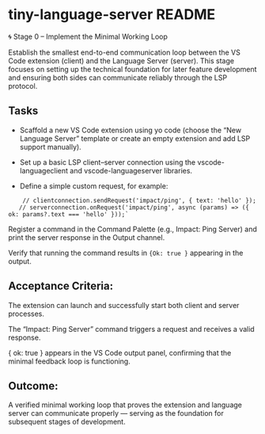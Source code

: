 # tiny-language-server README

🌀 Stage 0 – Implement the Minimal Working Loop

Establish the smallest end-to-end communication loop between the VS Code extension (client) and the Language Server (server). This stage focuses on setting up the technical foundation for later feature development and ensuring both sides can communicate reliably through the LSP protocol.

## Tasks

- Scaffold a new VS Code extension using yo code (choose the “New Language Server” template or create an empty extension and add LSP support manually).

- Set up a basic LSP client–server connection using the vscode-languageclient and vscode-languageserver libraries.

- Define a simple custom request, for example:

```
    // clientconnection.sendRequest('impact/ping', { text: 'hello' });
   // serverconnection.onRequest('impact/ping', async (params) => ({ ok: params?.text === 'hello' }));`
```

Register a command in the Command Palette (e.g., Impact: Ping Server) and print the server response in the Output channel.

Verify that running the command results in `{Ok: true }` appearing in the output.

## Acceptance Criteria:

The extension can launch and successfully start both client and server processes.

The “Impact: Ping Server” command triggers a request and receives a valid response.

{ ok: true } appears in the VS Code output panel, confirming that the minimal feedback loop is functioning.

## Outcome:

A verified minimal working loop that proves the extension and language server can communicate properly — serving as the foundation for subsequent stages of development.
